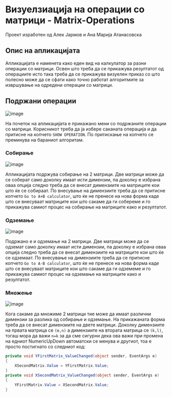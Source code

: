 # Визуелзиација на операции со матрици - Matrix-Operations 
Проект изработен од Алек Јармов и Ана Марија Атанасовска

## Опис на апликацијата
Апликацијата е наменета како еден вид на калкулатор за разни операции со матрици. Освен што треба да се прикажува резултатот од операциите исто така треба да се прикажува визуелен приказ
со што полесно може да се сфати како точно работат алгоритмите за извршување на одредени операции со матрици.

## Подржани операции
![image](https://github.com/alekjarmov/Matrix-Operations/assets/6871971/df34e8dc-3b35-49a7-a5f4-7fd208814a7f)

На почеток на апликацијата е прикажано мени со подржаните операции со матрици. Корисникот треба да ја избере саканата операција и да притисне на копчето `SHOW OPERATION`.
По притискање на копчето се преминува на бараниот алгоритам.

### Собирање
![image](https://github.com/alekjarmov/Matrix-Operations/assets/6871971/c8a5d25e-f298-4080-87ab-0dea8706495a)

Апликацијата подржува собирање на 2 матрици. Две матрици може да се соберат само доколку имаат исти димензии, па доколку е избрана оваа опција следно треба да се внесат димензиите на матриците
кои што ќе се собираат. По внесување на димензиите треба да се притисне копчето `Go to A+B calculator`, што ќе не пренесе на нова форма каде што се внесуваат матриците кои што сакаме да ги собереме
и го прикажува самиот процес на собирање на матриците како и резултатот.

### Одземање
![image](https://github.com/alekjarmov/Matrix-Operations/assets/6871971/0cfb56e0-862c-4fe9-92e2-8501bb1122ad)

Подржано е и одземање на 2 матрици. Две матрици може да се одземат само доколку имаат исти димензии, па доколку е избрана оваа опција следно треба да се внесат димензиите на матриците
кои што ќе се одземаат. По внесување на димензиите треба да се притисне копчето `Go to A-B calculator`, што ќе не пренесе на нова форма каде што се внесуваат матриците кои што сакаме да ги одземеме
и го прикажува самиот процес на одземање на матриците како и резултатот.

### Множење
![image](https://github.com/alekjarmov/Matrix-Operations/assets/6871971/6a30ef16-be64-4157-8895-b3e24085b900)

Кога сакаме да множиме 2 матрици тие може да имаат различни димензии за разлика од собирање и одземање. На прикажаната форма треба да се внесат димензиите на двете матрици.
Доколку димензиите на првата матрица се `(m,n)` а димензиите на втората матрица се `(k,l)`, тогаш мора да важи `n=k` за да сме сигурни дека ова важи при промена на едниот NumericUpDown автоматски
се менува и другиот, тоа е просто постигнато со следниот код:
```csharp
private void YFirstMatrix_ValueChanged(object sender, EventArgs e)
{
    XSecondMatrix.Value = YFirstMatrix.Value;
}
private void XSecondMatrix_ValueChanged(object sender, EventArgs e)
{
    YFirstMatrix.Value = XSecondMatrix.Value;
}
```
